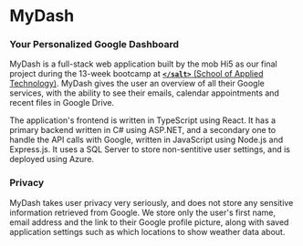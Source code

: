 # MyDash

### Your Personalized Google Dashboard

MyDash is a full-stack web application built by the mob Hi5 as our final project during the 13-week bootcamp at [**`</salt>`** (School of Applied Technology)](https://www.linkedin.com/company/applied-technology-stockholm/mycompany/). MyDash gives the user an overview of all their Google services, with the ability to see their emails, calendar appointments and recent files in Google Drive.

The application's frontend is written in TypeScript using React. It has a primary backend written in C# using ASP.NET, and a secondary one to handle the API calls with Google, written in JavaScript using Node.js and Express.js. It uses a SQL Server to store non-sentitive user settings, and is deployed using Azure.

### Privacy

MyDash takes user privacy very seriously, and does not store any sensitive information retrieved from Google. We store only the user's first name, email address and the link to their Google profile picture, along with saved application settings such as which locations to show weather data about.
